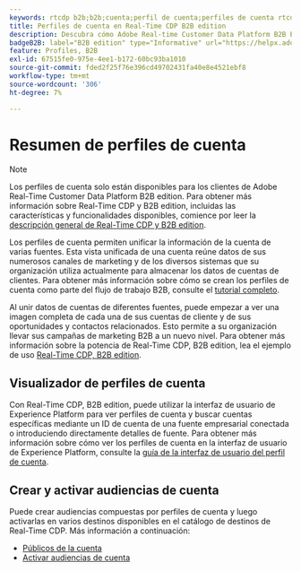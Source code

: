 ```yaml
---
keywords: rtcdp b2b;b2b;cuenta;perfil de cuenta;perfiles de cuenta rtcdp;real-time customer data platform;
title: Perfiles de cuenta en Real-Time CDP B2B edition
description: Descubra cómo Adobe Real-time Customer Data Platform B2B Edition le permite unificar la información de la cuenta de varias fuentes mediante perfiles de cuenta.
badgeB2B: label="B2B edition" type="Informative" url="https://helpx.adobe.com/es/legal/product-descriptions/real-time-customer-data-platform-b2b-edition-prime-and-ultimate-packages.html newtab=true"
feature: Profiles, B2B
exl-id: 67515fe0-975e-4ee1-b172-60bc93ba1010
source-git-commit: fded2f25f76e396cd49702431fa40e8e4521ebf8
workflow-type: tm+mt
source-wordcount: '306'
ht-degree: 7%

---
```


# Resumen de perfiles de cuenta

>[!NOTE]
>
>Los perfiles de cuenta solo están disponibles para los clientes de Adobe Real-Time Customer Data Platform B2B edition. Para obtener más información sobre Real-Time CDP y B2B edition, incluidas las características y funcionalidades disponibles, comience por leer la [descripción general de Real-Time CDP y B2B edition](../b2b-overview.md).

Los perfiles de cuenta permiten unificar la información de la cuenta de varias fuentes. Esta vista unificada de una cuenta reúne datos de sus numerosos canales de marketing y de los diversos sistemas que su organización utiliza actualmente para almacenar los datos de cuentas de clientes. Para obtener más información sobre cómo se crean los perfiles de cuenta como parte del flujo de trabajo B2B, consulte el [tutorial completo](../b2b-tutorial.md).

Al unir datos de cuentas de diferentes fuentes, puede empezar a ver una imagen completa de cada una de sus cuentas de cliente y de sus oportunidades y contactos relacionados. Esto permite a su organización llevar sus campañas de marketing B2B a un nuevo nivel. Para obtener más información sobre la potencia de Real-Time CDP, B2B edition, lea el ejemplo de uso [Real-Time CDP, B2B edition](../b2b-use-case.md).

## Visualizador de perfiles de cuenta

Con Real-Time CDP, B2B edition, puede utilizar la interfaz de usuario de Experience Platform para ver perfiles de cuenta y buscar cuentas específicas mediante un ID de cuenta de una fuente empresarial conectada o introduciendo directamente detalles de fuente. Para obtener más información sobre cómo ver los perfiles de cuenta en la interfaz de usuario de Experience Platform, consulte la [guía de la interfaz de usuario del perfil de cuenta](account-profile-ui-guide.md).

## Crear y activar audiencias de cuenta

Puede crear audiencias compuestas por perfiles de cuenta y luego activarlas en varios destinos disponibles en el catálogo de destinos de Real-Time CDP. Más información a continuación:

* [Públicos de la cuenta](/help/segmentation/types/account-audiences.md)
* [Activar audiencias de cuenta](/help/destinations/ui/activate-account-audiences.md)
